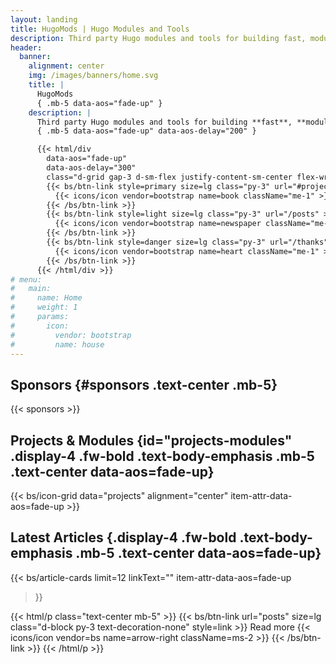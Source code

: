 ```yaml
---
layout: landing
title: HugoMods | Hugo Modules and Tools
description: Third party Hugo modules and tools for building fast, modular, modern themes and static websites.
header:
  banner:
    alignment: center
    img: /images/banners/home.svg
    title: |
      HugoMods
      { .mb-5 data-aos="fade-up" }
    description: |
      Third party Hugo modules and tools for building **fast**, **modular**, **modern** themes and static websites.
      { .mb-5 data-aos="fade-up" data-aos-delay="200" }

      {{< html/div
        data-aos="fade-up"
        data-aos-delay="300"
        class="d-grid gap-3 d-sm-flex justify-content-sm-center flex-wrap" >}}
        {{< bs/btn-link style=primary size=lg class="py-3" url="#projects-modules" >}}
          {{< icons/icon vendor=bootstrap name=book className="me-1" >}} Projects & Modules
        {{< /bs/btn-link >}}
        {{< bs/btn-link style=light size=lg class="py-3" url="/posts" >}}
          {{< icons/icon vendor=bootstrap name=newspaper className="me-1" >}} Blog
        {{< /bs/btn-link >}}
        {{< bs/btn-link style=danger size=lg class="py-3" url="/thanks" >}}
          {{< icons/icon vendor=bootstrap name=heart className="me-1" >}} Thanks
        {{< /bs/btn-link >}}
      {{< /html/div >}}
# menu:
#   main:
#     name: Home
#     weight: 1
#     params:
#       icon:
#         vendor: bootstrap
#         name: house
---
```


## Sponsors {#sponsors .text-center .mb-5}

{{< sponsors >}}

## Projects & Modules {id="projects-modules" .display-4 .fw-bold .text-body-emphasis .mb-5 .text-center data-aos=fade-up}

{{< bs/icon-grid data="projects" alignment="center" item-attr-data-aos=fade-up >}}

## Latest Articles {.display-4 .fw-bold .text-body-emphasis .mb-5 .text-center data-aos=fade-up}

{{< bs/article-cards
  limit=12
  linkText=""
  item-attr-data-aos=fade-up
>}}

{{< html/p class="text-center mb-5" >}}
  {{< bs/btn-link url="posts" size=lg class="d-block py-3 text-decoration-none" style=link >}}
    Read more {{< icons/icon vendor=bs name=arrow-right className=ms-2 >}}
  {{< /bs/btn-link >}}
{{< /html/p >}}

